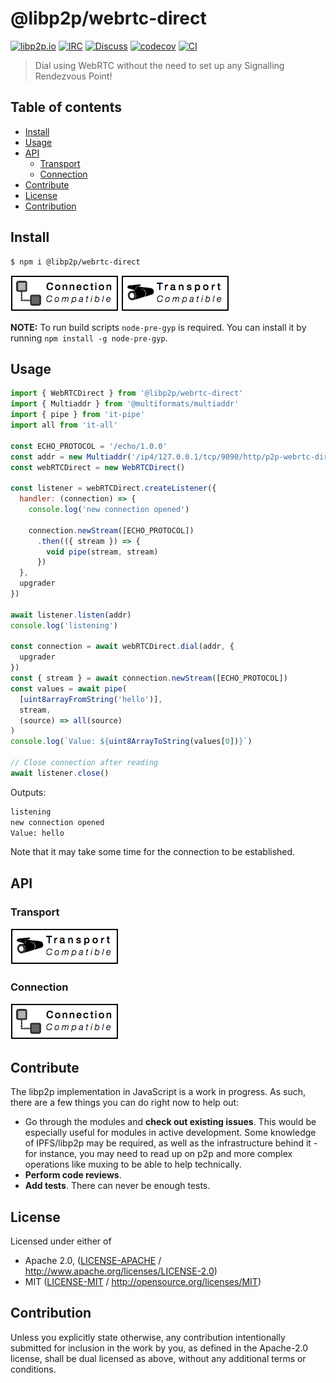 # @libp2p/webrtc-direct <!-- omit in toc -->

[![libp2p.io](https://img.shields.io/badge/project-libp2p-yellow.svg?style=flat-square)](http://libp2p.io/)
[![IRC](https://img.shields.io/badge/freenode-%23libp2p-yellow.svg?style=flat-square)](http://webchat.freenode.net/?channels=%23libp2p)
[![Discuss](https://img.shields.io/discourse/https/discuss.libp2p.io/posts.svg?style=flat-square)](https://discuss.libp2p.io)
[![codecov](https://img.shields.io/codecov/c/github/libp2p/js-libp2p-webrtc-direct.svg?style=flat-square)](https://codecov.io/gh/libp2p/js-libp2p-webrtc-direct)
[![CI](https://img.shields.io/github/workflow/status/libp2p/js-libp2p-interfaces/test%20&%20maybe%20release/master?style=flat-square)](https://github.com/libp2p/js-libp2p-webrtc-direct/actions/workflows/js-test-and-release.yml)

> Dial using WebRTC without the need to set up any Signalling Rendezvous Point!

## Table of contents <!-- omit in toc -->

- [Install](#install)
- [Usage](#usage)
- [API](#api)
  - [Transport](#transport)
  - [Connection](#connection)
- [Contribute](#contribute)
- [License](#license)
- [Contribution](#contribution)

## Install

```console
$ npm i @libp2p/webrtc-direct
```

![](https://raw.githubusercontent.com/libp2p/js-libp2p-interfaces/master/packages/libp2p-interfaces/src/connection/img/badge.png)
![](https://raw.githubusercontent.com/libp2p/js-libp2p-interfaces/master/packages/libp2p-interfaces/src/transport/img/badge.png)

**NOTE:** To run build scripts `node-pre-gyp` is required. You can install it by running `npm install -g node-pre-gyp`.

## Usage

```js
import { WebRTCDirect } from '@libp2p/webrtc-direct'
import { Multiaddr } from '@multiformats/multiaddr'
import { pipe } from 'it-pipe'
import all from 'it-all'

const ECHO_PROTOCOL = '/echo/1.0.0'
const addr = new Multiaddr('/ip4/127.0.0.1/tcp/9090/http/p2p-webrtc-direct')
const webRTCDirect = new WebRTCDirect()

const listener = webRTCDirect.createListener({
  handler: (connection) => {
    console.log('new connection opened')

    connection.newStream([ECHO_PROTOCOL])
      .then(({ stream }) => {
        void pipe(stream, stream)
      })
  },
  upgrader
})

await listener.listen(addr)
console.log('listening')

const connection = await webRTCDirect.dial(addr, {
  upgrader
})
const { stream } = await connection.newStream([ECHO_PROTOCOL])
const values = await pipe(
  [uint8arrayFromString('hello')],
  stream,
  (source) => all(source)
)
console.log(`Value: ${uint8ArrayToString(values[0])}`)

// Close connection after reading
await listener.close()
```

Outputs:

```sh
listening
new connection opened
Value: hello
```

Note that it may take some time for the connection to be established.

## API

### Transport

[![](https://raw.githubusercontent.com/libp2p/js-libp2p-interfaces/master/packages/libp2p-interfaces/src/transport/img/badge.png)](https://github.com/libp2p/js-libp2p-interfaces/tree/master/packages/libp2p-interfaces/src/transport)

### Connection

[![](https://raw.githubusercontent.com/libp2p/js-libp2p-interfaces/master/packages/libp2p-interfaces/src/connection/img/badge.png)](https://github.com/libp2p/js-libp2p-interfaces/tree/master/packages/libp2p-interfaces/src/connection)

## Contribute

The libp2p implementation in JavaScript is a work in progress. As such, there are a few things you can do right now to help out:

- Go through the modules and **check out existing issues**. This would be especially useful for modules in active development. Some knowledge of IPFS/libp2p may be required, as well as the infrastructure behind it - for instance, you may need to read up on p2p and more complex operations like muxing to be able to help technically.
- **Perform code reviews**.
- **Add tests**. There can never be enough tests.

## License

Licensed under either of

- Apache 2.0, ([LICENSE-APACHE](LICENSE-APACHE) / <http://www.apache.org/licenses/LICENSE-2.0>)
- MIT ([LICENSE-MIT](LICENSE-MIT) / <http://opensource.org/licenses/MIT>)

## Contribution

Unless you explicitly state otherwise, any contribution intentionally submitted for inclusion in the work by you, as defined in the Apache-2.0 license, shall be dual licensed as above, without any additional terms or conditions.
